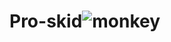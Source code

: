 # Pro-skid![monkey](https://user-images.githubusercontent.com/114764103/232157626-d6860ae3-9bb3-4d7f-8fb7-45cd405c9ecd.gif)
